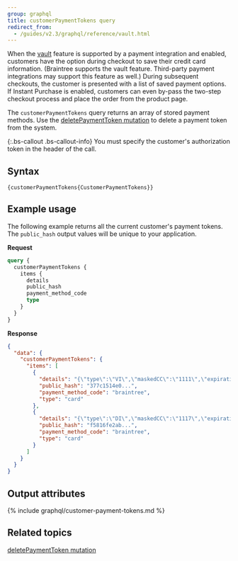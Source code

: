 ```yaml
---
group: graphql
title: customerPaymentTokens query
redirect_from:
  - /guides/v2.3/graphql/reference/vault.html
---
```


When the [vault]({{page.baseurl}}/payments-integrations/vault/vault-intro.html) feature is supported by a payment integration and enabled, customers have the option during checkout to save their credit card information. (Braintree supports the vault feature. Third-party payment integrations may support this feature as well.) During subsequent checkouts, the customer is presented with a list of saved payment options. If Instant Purchase is enabled, customers can even by-pass the two-step checkout process and place the order from the product page.

The `customerPaymentTokens` query returns an array of stored payment methods. Use the [deletePaymentToken mutation]({{page.baseurl}}/graphql/mutations/delete-payment-token.html) to delete a payment token from the system.

{:.bs-callout .bs-callout-info}
You must specify the customer's authorization token in the header of the call.

## Syntax

`{customerPaymentTokens{CustomerPaymentTokens}}`

## Example usage

The following example returns all the current customer's payment tokens. The `public_hash` output values will be unique to your application.

**Request**

```graphql
query {
  customerPaymentTokens {
    items {
      details
      public_hash
      payment_method_code
      type
    }
  }
}
```

**Response**

```json
{
  "data": {
    "customerPaymentTokens": {
      "items": [
        {
          "details": "{\"type\":\"VI\",\"maskedCC\":\"1111\",\"expirationDate\":\"09\\/2022\"}",
          "public_hash": "377c1514e0...",
          "payment_method_code": "braintree",
          "type": "card"
        },
        {
          "details": "{\"type\":\"DI\",\"maskedCC\":\"1117\",\"expirationDate\":\"11\\/2023\"}",
          "public_hash": "f5816fe2ab...",
          "payment_method_code": "braintree",
          "type": "card"
        }
      ]
    }
  }
}
```

## Output attributes

{% include graphql/customer-payment-tokens.md %}

## Related topics

[deletePaymentToken mutation]({{page.baseurl}}/graphql/mutations/delete-payment-token.html)
